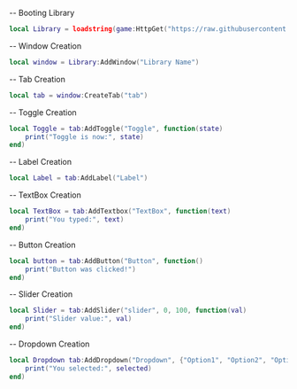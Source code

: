 -- Booting Library
```lua
local Library = loadstring(game:HttpGet("https://raw.githubusercontent.com/EncryptedV10/Nova-Library/refs/heads/main/Library.lua", true))()
```

-- Window Creation
```lua
local window = Library:AddWindow("Library Name")
```
-- Tab Creation
```lua
local tab = window:CreateTab("tab")
```

-- Toggle Creation
```lua
local Toggle = tab:AddToggle("Toggle", function(state)
	print("Toggle is now:", state)
end)
```

-- Label Creation
```lua
local Label = tab:AddLabel("Label")
```

-- TextBox Creation
```lua
local TextBox = tab:AddTextbox("TextBox", function(text)
	print("You typed:", text)
end)
```

-- Button Creation
```lua
local button = tab:AddButton("Button", function()
	print("Button was clicked!")
end)
```

-- Slider Creation
```lua
local Slider = tab:AddSlider("slider", 0, 100, function(val)
	print("Slider value:", val)
end)
```

-- Dropdown Creation
```lua
local Dropdown tab:AddDropdown("Dropdown", {"Option1", "Option2", "Option3"}, function(selected)
	print("You selected:", selected)
end)
```
